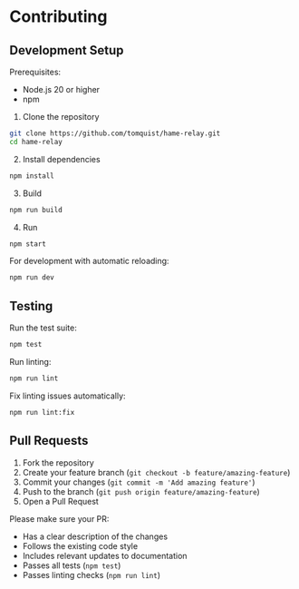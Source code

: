# Contributing

## Development Setup

Prerequisites:
- Node.js 20 or higher
- npm

1. Clone the repository
```bash
git clone https://github.com/tomquist/hame-relay.git
cd hame-relay
```

2. Install dependencies
```bash
npm install
```

3. Build
```bash
npm run build
```

4. Run
```bash
npm start
```

For development with automatic reloading:
```bash
npm run dev
```

## Testing

Run the test suite:
```bash
npm test
```

Run linting:
```bash
npm run lint
```

Fix linting issues automatically:
```bash
npm run lint:fix
```

## Pull Requests

1. Fork the repository
2. Create your feature branch (`git checkout -b feature/amazing-feature`)
3. Commit your changes (`git commit -m 'Add amazing feature'`)
4. Push to the branch (`git push origin feature/amazing-feature`)
5. Open a Pull Request

Please make sure your PR:
- Has a clear description of the changes
- Follows the existing code style
- Includes relevant updates to documentation
- Passes all tests (`npm test`)
- Passes linting checks (`npm run lint`)
